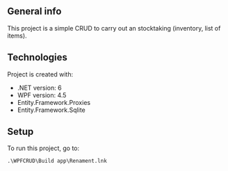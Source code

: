 ## General info
This project is a simple CRUD to carry out an stocktaking (inventory, list of items).

## Technologies
Project is created with:
* .NET version: 6
* WPF version: 4.5
* Entity.Framework.Proxies
* Entity.Framework.Sqlite
	
## Setup
To run this project, go to:

```
.\WPFCRUD\Build app\Renament.lnk
```
